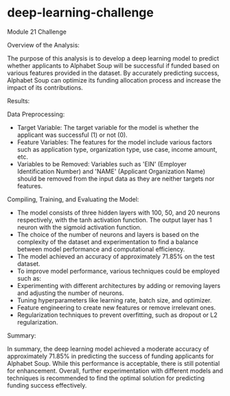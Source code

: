 # deep-learning-challenge
Module 21 Challenge

Overview of the Analysis:

The purpose of this analysis is to develop a deep learning model to predict whether applicants to Alphabet Soup will be successful if funded based on various features provided in the dataset. By accurately predicting success, Alphabet Soup can optimize its funding allocation process and increase the impact of its contributions.

Results:

Data Preprocessing:

* Target Variable: The target variable for the model is whether the applicant was successful (1) or not (0).
* Feature Variables: The features for the model include various factors such as application type, organization type, use case, income amount, etc.
* Variables to be Removed: Variables such as 'EIN' (Employer Identification Number) and 'NAME' (Applicant Organization Name) should be removed from the input data as they are neither targets nor features.

Compiling, Training, and Evaluating the Model:

* The model consists of three hidden layers with 100, 50, and 20 neurons respectively, with the tanh activation function. The output layer has 1 neuron with the sigmoid activation function.
* The choice of the number of neurons and layers is based on the complexity of the dataset and experimentation to find a balance between model performance and computational efficiency.
* The model achieved an accuracy of approximately 71.85% on the test dataset.
* To improve model performance, various techniques could be employed such as:
* Experimenting with different architectures by adding or removing layers and adjusting the number of neurons.
* Tuning hyperparameters like learning rate, batch size, and optimizer.
* Feature engineering to create new features or remove irrelevant ones.
* Regularization techniques to prevent overfitting, such as dropout or L2 regularization.

Summary:

In summary, the deep learning model achieved a moderate accuracy of approximately 71.85% in predicting the success of funding applicants for Alphabet Soup. While this performance is acceptable, there is still potential for enhancement. Overall, further experimentation with different models and techniques is recommended to find the optimal solution for predicting funding success effectively.
